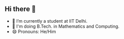 ## Hi there 👋
- 🌱 I’m currently a student at IIT Delhi.
- 🔭 I'm doing B.Tech. in Mathematics and Computing.
- 😄 Pronouns: He/Him

<!--
**Madhav-Bansal06/Madhav-Bansal06** is a ✨ _special_ ✨ repository because its `README.md` (this file) appears on your GitHub profile.

Here are some ideas to get you started:

- 🔭 I’m currently working on ...
- 🌱 I’m currently learning ...
- 👯 I’m looking to collaborate on ...
- 🤔 I’m looking for help with ...
- 💬 Ask me about ...
- 📫 How to reach me: ...
- 😄 Pronouns: ...
- ⚡ Fun fact: ...
-->
